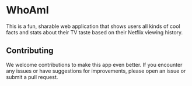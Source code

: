 
# WhoAmI

This is a fun, sharable web application that shows users all kinds of cool facts and stats about their TV taste based on their Netflix viewing history.

## Contributing

We welcome contributions to make this app even better. If you encounter any issues or have suggestions for improvements, please open an issue or submit a pull request.
